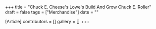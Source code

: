 +++
title = "Chuck E. Cheese's Lowe's Build And Grow Chuck E. Roller"
draft = false
tags = ["Merchandise"]
date = ""

[Article]
contributors = []
gallery = []
+++